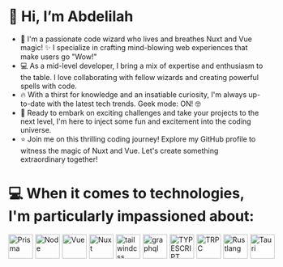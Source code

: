 # 👋 Hi, I’m Abdelilah
- 🚀 I'm a passionate code wizard who lives and breathes Nuxt and Vue magic! ✨ I specialize in crafting mind-blowing web experiences that make users go "Wow!"
- 💻 As a mid-level developer, I bring a mix of expertise and enthusiasm to the table. I love collaborating with fellow wizards and creating powerful spells with code.
- 🔥 With a thirst for knowledge and an insatiable curiosity, I'm always up-to-date with the latest tech trends. Geek mode: ON! 🤓
- 💪 Ready to embark on exciting challenges and take your projects to the next level, I'm here to inject some fun and excitement into the coding universe.
- ⭐️ Join me on this thrilling coding journey! Explore my GitHub profile to witness the magic of Nuxt and Vue. Let's create something extraordinary together!

# 💻 When it comes to technologies, I'm particularly impassioned about:
<div style="display: flex; gap:5px">
</a>
<a href="https://prisma.io"><img
    src="https://egghead.io/_next/image?url=https%3A%2F%2Fd2eip9sf3oo6c2.cloudfront.net%2Ftags%2Fimages%2F000%2F001%2F287%2Fsquare_64%2FprismaHD.png&w=64&q=100"
    width="48" height="48" alt="Prisma" /></a>
</a>
<a href="https://nodejs.org/en/"><img
    src="https://egghead.io/_next/image?url=https%3A%2F%2Fd2eip9sf3oo6c2.cloudfront.net%2Ftags%2Fimages%2F000%2F001%2F038%2Fsquare_64%2Fnodejs.png&w=64&q=100"
    width="48" height="48" alt="Node" /></a>
<a href="https://vuejs.org/"><img src="https://egghead.io/_next/image?url=https%3A%2F%2Fd2eip9sf3oo6c2.cloudfront.net%2Ftags%2Fimages%2F000%2F001%2F036%2Fsquare_64%2Fvue.png&w=64&q=100" width="48" height="48" alt="Vue" /></a>
<a href="https://nuxt.com/"><img src="https://nuxt.com/assets/design-kit/logo/icon-green.png" width="48" height="48" alt="Nuxt" /></a>
<a href="https://tailwindcss.com/"><img src="https://egghead.io/_next/image?url=https%3A%2F%2Fd2eip9sf3oo6c2.cloudfront.net%2Ftags%2Fimages%2F000%2F001%2F215%2Fsquare_64%2Ftailwind-tag_2x.png&w=64&q=100" width="48" height="48" alt="tailwindcss" /></a>
<a href="https://graphql.org/"><img src="https://egghead.io/_next/image?url=https%3A%2F%2Fd2eip9sf3oo6c2.cloudfront.net%2Ftags%2Fimages%2F000%2F001%2F034%2Fsquare_64%2Fgraphqllogo.png&w=128&q=100" width="48" height="48" alt="graphql" /></a>
<a href="https://www.typescriptlang.org/"><img src="https://egghead.io/_next/image?url=https%3A%2F%2Fd2eip9sf3oo6c2.cloudfront.net%2Ftags%2Fimages%2F000%2F000%2F377%2Fsquare_64%2Ftypescriptlang.png&w=64&q=100" width="48" height="48" alt="TYPESCRIPT" /></a>
<a href="https://trpc.io/"><img src="https://trpc.io/img/logo.svg" width="48" height="48" alt="TRPC" /></a>
<a href="https://user-images.githubusercontent.com/739070/62526177-3fcb4700-b828-11e9-8c7a-4e31dbf65dc7.png" style="background:white;"><img src="https://www.rust-lang.org/static/images/rust-logo-blk.svg" width="48" height="48" alt="Rustlang" /></a>
<a href="https://tauri.app/" style="background:white;"><img src="https://d33wubrfki0l68.cloudfront.net/4112b407ce93d899a0e499bbefa9fc172b11685e/49ffa/meta/tauri_logo_dark.svg" height="48" alt="Tauri" /></a>

    
</div>
<!---
ArChIk12/ArChIk12 is a ✨ special ✨ repository because its `README.md` (this file) appears on your GitHub profile.
You can click the Preview link to take a look at your changes.
--->
